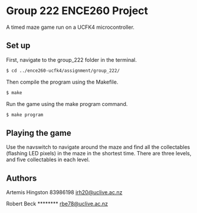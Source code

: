 # Group 222 ENCE260 Project

A timed maze game run on a UCFK4 microcontroller.

## Set up

First, navigate to the group_222 folder in the terminal.

```bash
$ cd ../ence260-ucfk4/assignment/group_222/
```

Then compile the program using the Makefile.

```bash
$ make
```

Run the game using the make program command.

```bash
$ make program
```

## Playing the game

Use the navswitch to navigate around the maze and find all the collectables (flashing LED pixels) in the maze in the shortest time. There are three levels, and five collectables in each level.

## Authors

Artemis Hingston 83986198 irh20@uclive.ac.nz

Robert Beck ******** rbe78@uclive.ac.nz
